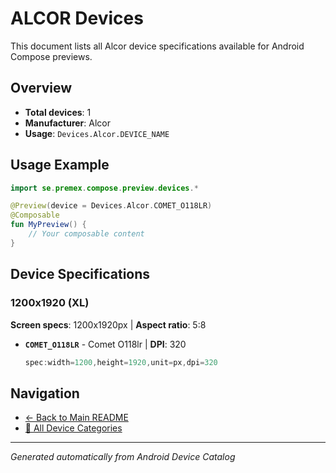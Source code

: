 # ALCOR Devices

This document lists all Alcor device specifications available for Android Compose previews.

## Overview

- **Total devices**: 1
- **Manufacturer**: Alcor
- **Usage**: `Devices.Alcor.DEVICE_NAME`

## Usage Example

```kotlin
import se.premex.compose.preview.devices.*

@Preview(device = Devices.Alcor.COMET_O118LR)
@Composable
fun MyPreview() {
    // Your composable content
}
```

## Device Specifications

### 1200x1920 (XL)

**Screen specs**: 1200x1920px | **Aspect ratio**: 5:8

- **`COMET_O118LR`** - Comet O118lr | **DPI**: 320
  ```kotlin
  spec:width=1200,height=1920,unit=px,dpi=320
  ```

## Navigation

- [← Back to Main README](../../README.md)
- [📱 All Device Categories](../README.md)

---
*Generated automatically from Android Device Catalog*
